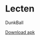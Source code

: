 # Lecten
DunkBall

<a href="https://drive.google.com/file/d/1WSp3EyOpRUCJujZZOG0iaU1p8FBdIHP_/view?usp=sharing">Download apk</a>
